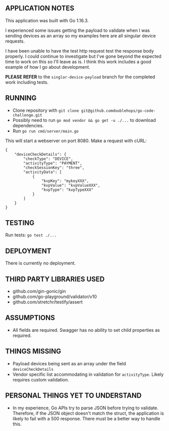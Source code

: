 ## APPLICATION NOTES

This application was built with Go 1.16.3. 

I experienced some issues getting the payload to validate when I was sending devices
as an array so my examples here are all singular device requests.

I have been unable to have the test http request test the response body properly. I could 
continue to investigate but I've gone beyond the expected time to work on this so 
I'll leave as is. I think this work includes a good example of how I go about development.

**PLEASE REFER** to the `singlar-device-payload` branch for the completed work 
including tests.


## RUNNING

- Clone repository with `git clone git@github.comdoublehops/go-code-challenge.git`
- Possibly need to run `go mod vendor && go get -u ./...` to download dependencies.
- Run `go run cmd/server/main.go`

This will start a webserver on port 8080. Make a request with cURL:
```bigquery
{
    "deviceCheckDetails": {
        "checkType": "DEVICE",
        "activityType": "PAYMENT",
        "checkSessionKey": "three",
        "activityData": [
            {
                "kvpKey": "mykeyXXX",
                "kvpValue": "kvpValueXXX",
                "kvpType": "kvpTypeXXX"
            }
        ]
    }
}
```

## TESTING

Run tests: `go test ./...`

## DEPLOYMENT

There is currently no deployment.

## THIRD PARTY LIBRARIES USED

- github.com/gin-gonic/gin
- github.com/go-playground/validator/v10
- github.com/stretchr/testify/assert

## ASSUMPTIONS

- All fields are required. Swagger has no ability to set child properties as
required.

## THINGS MISSING

- Payload devices being sent as an array under the field `deviceCheckDetails`
- Vendor specific list accommodating in validation for `activityType`.
  Likely requires custom validation.
  
## PERSONAL THINGS YET TO UNDERSTAND

- In my experience, Go APIs try to parse JSON before trying to validate. 
  Therefore, if the JSON object doesn't match the struct, the application is likely
  to fail with a 500 response. There must be a better way to handle this.